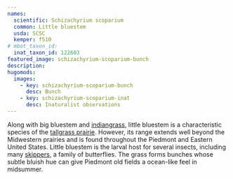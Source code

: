 ```yaml
---
names: 
  scientific: Schizachyrium scoparium
  common: Little bluestem
  usda: SCSC
  kemper: f510
# mbot_taxon_id: 
  inat_taxon_id: 122603
featured_image: schizachyrium-scoparium-bunch
description: 
hugomods:
  images:
    - key: schizachyrium-scoparium-bunch
      desc: Bunch
    - key: schizachyrium-scoparium-inat
      desc: Inaturalist observations
---
```


Along with big bluestem and [indiangrass](../sorghastrum_nutans), little bluestem is a characteristic species of the [tallgrass prairie](https://en.wikipedia.org/wiki/Tallgrass_prairie). However, its range extends well beyond the Midwestern prairies and is found throughout the Piedmont and Eastern United States. Little bluestem is the larval host for several insects, including many [skippers](https://www.inaturalist.org/taxa/122603-Schizachyrium-scoparium#Ecology), a family of butterflies. The grass forms bunches whose subtle bluish hue can give Piedmont old fields a ocean-like feel in midsummer.
